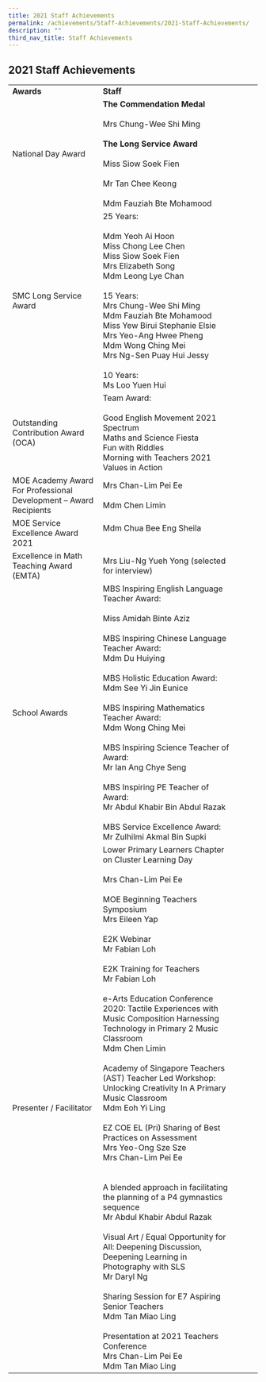 ```yaml
---
title: 2021 Staff Achievements
permalink: /achievements/Staff-Achievements/2021-Staff-Achievements/
description: ""
third_nav_title: Staff Achievements
---
```

## 2021 Staff Achievements


|                                                                   |                                                                                                                                                                                                                                                                                                                                                                                                                                                                                                                                                                                                                                                                                                                                                                                                                                                                                                                                                                                                                                                                                       |   |   |   |
|-------------------------------------------------------------------|---------------------------------------------------------------------------------------------------------------------------------------------------------------------------------------------------------------------------------------------------------------------------------------------------------------------------------------------------------------------------------------------------------------------------------------------------------------------------------------------------------------------------------------------------------------------------------------------------------------------------------------------------------------------------------------------------------------------------------------------------------------------------------------------------------------------------------------------------------------------------------------------------------------------------------------------------------------------------------------------------------------------------------------------------------------------------------------|---|---|---|
| **Awards**                                                            | **Staff**                                                                                                                                                                                                                                                                                                                                                                                                                                                                                                                                                                                                                                                                                                                                                                                                                                                                                                                                                                                                                                                                               |   |   |   |
| National Day Award                                                | **The Commendation Medal**<br><br>Mrs Chung-Wee Shi Ming<br> <br>**The Long Service Award**<br><br>Miss Siow Soek Fien<br><br>Mr Tan Chee Keong<br><br>Mdm Fauziah Bte Mohamood<br>                                                                                                                                                                                                                                                                                                                                                                                                                                                                                                                                                                                                                                                                                                                                                                                                                                                                                                                       |   |   |   |
| SMC Long Service Award                                            | 25 Years:<br><br>Mdm Yeoh Ai Hoon<br>Miss Chong Lee Chen<br>Miss Siow Soek Fien<br>Mrs Elizabeth Song<br>Mdm Leong Lye Chan<br> <br>15 Years:<br>Mrs Chung-Wee Shi Ming<br>Mdm Fauziah Bte Mohamood<br>Miss Yew Birui Stephanie Elsie<br>Mrs Yeo-Ang Hwee Pheng<br>Mdm Wong Ching Mei<br>Mrs Ng-Sen Puay Hui Jessy<br> <br>10 Years:<br>Ms Loo Yuen Hui<br>                                                                                                                                                                                                                                                                                                                                                                                                                                                                                                                                                                                                                                                                                                                           |   |   |   |
| Outstanding Contribution Award (OCA)                              | Team Award:<br><br>Good English Movement 2021<br>Spectrum<br>Maths and Science Fiesta<br>Fun with Riddles<br>Morning with Teachers 2021<br>Values in Action<br>                                                                                                                                                                                                                                                                                                                                                                                                                                                                                                                                                                                                                                                                                                                                                                                                                                                                                                                       |   |   |   |
| MOE Academy Award For Professional Development – Award Recipients | Mrs Chan-Lim Pei Ee<br><br>Mdm Chen Limin                                                                                                                                                                                                                                                                                                                                                                                                                                                                                                                                                                                                                                                                                                                                                                                                                                                                                                                                                                                                                                             |   |   |   |
| MOE Service Excellence Award 2021                                 | Mdm Chua Bee Eng Sheila<br><br>                                                                                                                                                                                                                                                                                                                                                                                                                                                                                                                                                                                                                                                                                                                                                                                                                                                                                                                                                                                                                                                       |   |   |   |
| Excellence in Math Teaching Award (EMTA)                          | Mrs Liu-Ng Yueh Yong (selected for interview)                                                                                                                                                                                                                                                                                                                                                                                                                                                                                                                                                                                                                                                                                                                                                                                                                                                                                                                                                                                                                                         |   |   |   |
| School Awards                                                     | MBS Inspiring English Language Teacher Award:<br><br>Miss Amidah Binte Aziz<br> <br>MBS Inspiring Chinese Language Teacher Award:<br>Mdm Du Huiying<br> <br>MBS Holistic Education Award:<br>Mdm See Yi Jin Eunice<br> <br>MBS Inspiring Mathematics Teacher Award:<br>Mdm Wong Ching Mei<br> <br>MBS Inspiring Science Teacher of Award:<br>Mr Ian Ang Chye Seng<br> <br>MBS Inspiring PE Teacher of Award:<br>Mr Abdul Khabir Bin Abdul Razak<br> <br>MBS Service Excellence Award:<br>Mr Zulhilmi Akmal Bin Supki<br>                                                                                                                                                                                                                                                                                                                                                                                                                                                                                                                                                              |   |   |   |
| Presenter / Facilitator                                           | Lower Primary Learners Chapter on Cluster Learning Day<br><br>Mrs Chan-Lim Pei Ee<br> <br>MOE Beginning Teachers Symposium<br>Mrs Eileen Yap<br> <br>E2K Webinar<br>Mr Fabian Loh<br> <br>E2K Training for Teachers<br>Mr Fabian Loh<br> <br>e-Arts Education Conference 2020: Tactile Experiences with Music Composition Harnessing Technology in Primary 2 Music Classroom<br>Mdm Chen Limin<br> <br>Academy of Singapore Teachers (AST) Teacher Led Workshop: Unlocking Creativity In A Primary Music Classroom<br>Mdm Eoh Yi Ling<br> <br>EZ COE EL (Pri) Sharing of Best Practices on Assessment<br>Mrs Yeo-Ong Sze Sze<br>Mrs Chan-Lim Pei Ee<br> <br> <br>A blended approach in facilitating the planning of a P4 gymnastics sequence<br>Mr Abdul Khabir Abdul Razak<br> <br>Visual Art / Equal Opportunity for All: Deepening Discussion, Deepening Learning in Photography with SLS<br>Mr Daryl Ng<br> <br>Sharing Session for E7 Aspiring Senior Teachers<br>Mdm Tan Miao Ling<br> <br>Presentation at 2021 Teachers Conference<br>Mrs Chan-Lim Pei Ee<br>Mdm Tan Miao Ling |   |   |   |